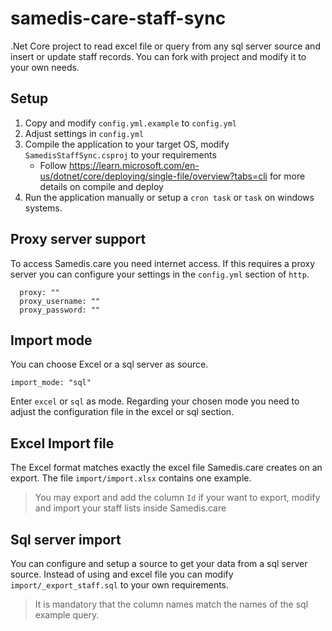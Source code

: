 # samedis-care-staff-sync

.Net Core project to read excel file or query from any sql server source and insert or update staff records.
You can fork with project and modify it to your own needs.

## Setup

1. Copy and modify `config.yml.example` to `config.yml`
2. Adjust settings in `config.yml`
3. Compile the application to your target OS, modify `SamedisStaffSync.csproj` to your requirements
   - Follow https://learn.microsoft.com/en-us/dotnet/core/deploying/single-file/overview?tabs=cli for more details on compile and deploy
4. Run the application manually or setup a `cron task` or `task` on windows systems.

## Proxy server support

To access Samedis.care you need internet access. If this requires a proxy server you can configure your settings in the `config.yml` section of `http`.

```
  proxy: ""
  proxy_username: ""
  proxy_password: ""
```

## Import mode

You can choose Excel or a sql server as source.

```
import_mode: "sql"
```

Enter `excel` or `sql` as mode. Regarding your chosen mode you need to adjust the configuration file in the excel or sql section.

## Excel Import file

The Excel format matches exactly the excel file Samedis.care creates on an export. The file `import/import.xlsx` contains one example.

> You may export and add the column `Id` if your want to export, modify and import your staff lists inside Samedis.care

## Sql server import

You can configure and setup a source to get your data from a sql server source.
Instead of using and excel file you can modify `import/_export_staff.sql` to your own requirements.

> It is mandatory that the column names match the names of the sql example query.
